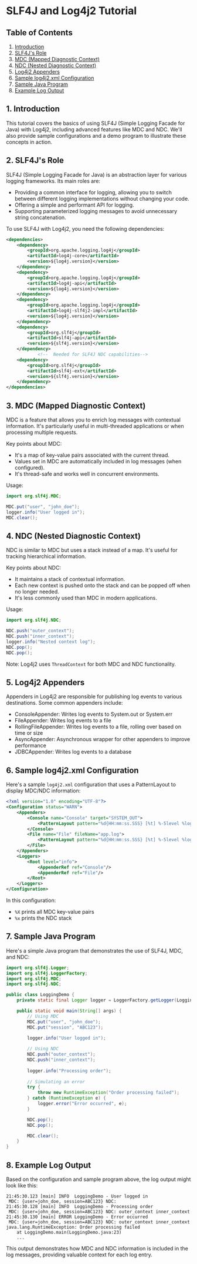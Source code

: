 # SLF4J and Log4j2 Tutorial

## Table of Contents
1. [Introduction](#1-introduction)
2. [SLF4J's Role](#2-slf4js-role)
3. [MDC (Mapped Diagnostic Context)](#3-mdc-mapped-diagnostic-context)
4. [NDC (Nested Diagnostic Context)](#4-ndc-nested-diagnostic-context)
5. [Log4j2 Appenders](#5-log4j2-appenders)
6. [Sample log4j2.xml Configuration](#6-sample-log4j2xml-configuration)
7. [Sample Java Program](#7-sample-java-program)
8. [Example Log Output](#8-example-log-output)

## 1. Introduction

This tutorial covers the basics of using SLF4J (Simple Logging Facade for Java) with Log4j2, including advanced features like MDC and NDC. We'll also provide sample configurations and a demo program to illustrate these concepts in action.

## 2. SLF4J's Role

SLF4J (Simple Logging Facade for Java) is an abstraction layer for various logging frameworks. Its main roles are:

- Providing a common interface for logging, allowing you to switch between different logging implementations without changing your code.
- Offering a simple and performant API for logging.
- Supporting parameterized logging messages to avoid unnecessary string concatenation.

To use SLF4J with Log4j2, you need the following dependencies:

```xml
<dependencies>
    <dependency>
        <groupId>org.apache.logging.log4j</groupId>
        <artifactId>log4j-core</artifactId>
        <version>${log4j.version}</version>
    </dependency>
    <dependency>
        <groupId>org.apache.logging.log4j</groupId>
        <artifactId>log4j-api</artifactId>
        <version>${log4j.version}</version>
    </dependency>
    <dependency>
        <groupId>org.apache.logging.log4j</groupId>
        <artifactId>log4j-slf4j2-impl</artifactId>
        <version>${log4j.version}</version>
    </dependency>
    <dependency>
        <groupId>org.slf4j</groupId>
        <artifactId>slf4j-api</artifactId>
        <version>${slf4j.version}</version>
    </dependency>
            <!--  Needed for SLF4J NDC capabilities-->
    <dependency>
        <groupId>org.slf4j</groupId>
        <artifactId>slf4j-ext</artifactId>
        <version>${slf4j.version}</version>
    </dependency>
</dependencies>
```

## 3. MDC (Mapped Diagnostic Context)

MDC is a feature that allows you to enrich log messages with contextual information. It's particularly useful in multi-threaded applications or when processing multiple requests.

Key points about MDC:
- It's a map of key-value pairs associated with the current thread.
- Values set in MDC are automatically included in log messages (when configured).
- It's thread-safe and works well in concurrent environments.

Usage:
```java
import org.slf4j.MDC;

MDC.put("user", "john_doe");
logger.info("User logged in");
MDC.clear();
```

## 4. NDC (Nested Diagnostic Context)

NDC is similar to MDC but uses a stack instead of a map. It's useful for tracking hierarchical information.

Key points about NDC:
- It maintains a stack of contextual information.
- Each new context is pushed onto the stack and can be popped off when no longer needed.
- It's less commonly used than MDC in modern applications.

Usage:
```java
import org.slf4j.NDC;

NDC.push("outer_context");
NDC.push("inner_context");
logger.info("Nested context log");
NDC.pop();
NDC.pop();
```

Note: Log4j2 uses `ThreadContext` for both MDC and NDC functionality.

## 5. Log4j2 Appenders

Appenders in Log4j2 are responsible for publishing log events to various destinations. Some common appenders include:

- ConsoleAppender: Writes log events to System.out or System.err
- FileAppender: Writes log events to a file
- RollingFileAppender: Writes log events to a file, rolling over based on time or size
- AsyncAppender: Asynchronous wrapper for other appenders to improve performance
- JDBCAppender: Writes log events to a database

## 6. Sample log4j2.xml Configuration

Here's a sample `log4j2.xml` configuration that uses a PatternLayout to display MDC/NDC information:

```xml
<?xml version="1.0" encoding="UTF-8"?>
<Configuration status="WARN">
    <Appenders>
        <Console name="Console" target="SYSTEM_OUT">
            <PatternLayout pattern="%d{HH:mm:ss.SSS} [%t] %-5level %logger{36} - %msg%n MDC: %X NDC: %x"/>
        </Console>
        <File name="File" fileName="app.log">
            <PatternLayout pattern="%d{HH:mm:ss.SSS} [%t] %-5level %logger{36} - %msg%n MDC: %X NDC: %x"/>
        </File>
    </Appenders>
    <Loggers>
        <Root level="info">
            <AppenderRef ref="Console"/>
            <AppenderRef ref="File"/>
        </Root>
    </Loggers>
</Configuration>
```

In this configuration:
- `%X` prints all MDC key-value pairs
- `%x` prints the NDC stack

## 7. Sample Java Program

Here's a simple Java program that demonstrates the use of SLF4J, MDC, and NDC:

```java
import org.slf4j.Logger;
import org.slf4j.LoggerFactory;
import org.slf4j.MDC;
import org.slf4j.NDC;

public class LoggingDemo {
    private static final Logger logger = LoggerFactory.getLogger(LoggingDemo.class);

    public static void main(String[] args) {
        // Using MDC
        MDC.put("user", "john_doe");
        MDC.put("session", "ABC123");
        
        logger.info("User logged in");

        // Using NDC
        NDC.push("outer_context");
        NDC.push("inner_context");
        
        logger.info("Processing order");
        
        // Simulating an error
        try {
            throw new RuntimeException("Order processing failed");
        } catch (RuntimeException e) {
            logger.error("Error occurred", e);
        }

        NDC.pop();
        NDC.pop();

        MDC.clear();
    }
}
```

## 8. Example Log Output

Based on the configuration and sample program above, the log output might look like this:

```
21:45:30.123 [main] INFO  LoggingDemo - User logged in
 MDC: {user=john_doe, session=ABC123} NDC: 
21:45:30.128 [main] INFO  LoggingDemo - Processing order
 MDC: {user=john_doe, session=ABC123} NDC: outer_context inner_context
21:45:30.130 [main] ERROR LoggingDemo - Error occurred
 MDC: {user=john_doe, session=ABC123} NDC: outer_context inner_context
java.lang.RuntimeException: Order processing failed
    at LoggingDemo.main(LoggingDemo.java:23)
    ...
```

This output demonstrates how MDC and NDC information is included in the log messages, providing valuable context for each log entry.
